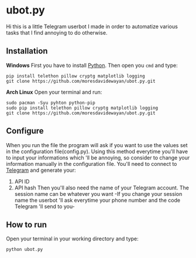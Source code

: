 # ubot.py

Hi this is a little Telegram userbot I made in order to automatize various tasks that I find annoying to do otherwise.

## Installation
**Windows**
First you have to install [Python](https://www.python.org/ftp/python/3.9.0/python-3.9.0-amd64.exe).
Then open you `cmd` and type:

    pip install telethon pillow cryptg matplotlib logging
    git clone https://github.com/moresdavidewayan/ubot.py.git

**Arch Linux**
Open your terminal and run:

    sudo pacman -Syu pyhton python-pip
    sudo pip install telethon pillow cryptg matplotlib logging
    git clone https://github.com/moresdavidewayan/ubot.py.git
## Configure
When you run the file the program will ask if you want to use the values set in the configuration file(config.py). Using this method everytime you'll have to input your informations which 'll be annoying, so consider to change your information manually in the configuration file.
You'll need to connect to [Telegram](https://my.telegram.org) and generate your:
 1. API ID
 2. API hash
Then you'll also need the name of your Telegram account.
The session name can be whatever you want 
-If you change your session name the userbot 'll ask everytime your phone number and the code Telegram 'll send to you-
## How to run
Open your terminal in your working directory and type:

    python ubot.py

